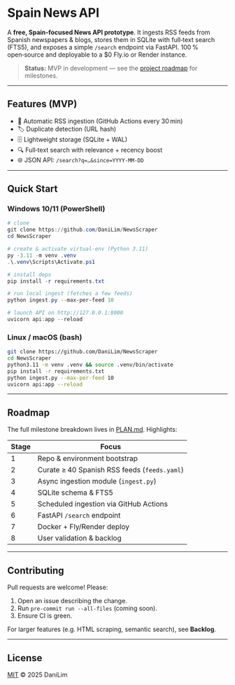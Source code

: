 # Spain News API

A **free, Spain‑focused News API prototype**. It ingests RSS feeds from Spanish newspapers & blogs, stores them in SQLite with full‑text search (FTS5), and exposes a simple `/search` endpoint via FastAPI. 100 % open‑source and deployable to a \$0 Fly.io or Render instance.

> **Status:** MVP in development — see the [project roadmap](docs/PLAN.md) for milestones.

---

## Features (MVP)

* 🔄  Automatic RSS ingestion (GitHub Actions every 30 min)
* 🏷️  Duplicate detection (URL hash)
* 🗄️  Lightweight storage (SQLite + WAL)
* 🔍  Full‑text search with relevance + recency boost
* 🌐  JSON API: `/search?q=…&since=YYYY‑MM‑DD`

---

## Quick Start

### Windows 10/11 (PowerShell)

```powershell
# clone
git clone https://github.com/DaniLim/NewsScraper
cd NewsScraper

# create & activate virtual‑env (Python 3.11)
py -3.11 -m venv .venv
.\.venv\Scripts\Activate.ps1

# install deps
pip install -r requirements.txt

# run local ingest (fetches a few feeds)
python ingest.py --max-per-feed 10

# launch API on http://127.0.0.1:8000
uvicorn api:app --reload
```

### Linux / macOS (bash)

```bash
git clone https://github.com/DaniLim/NewsScraper
cd NewsScraper
python3.11 -m venv .venv && source .venv/bin/activate
pip install -r requirements.txt
python ingest.py --max-per-feed 10
uvicorn api:app --reload
```

---

## Roadmap

The full milestone breakdown lives in [PLAN.md](docs/PLAN.md). Highlights:

| Stage | Focus                                        |
| ----- | -------------------------------------------- |
| 1     | Repo & environment bootstrap                 |
| 2     | Curate ≥ 40 Spanish RSS feeds (`feeds.yaml`) |
| 3     | Async ingestion module (`ingest.py`)         |
| 4     | SQLite schema & FTS5                         |
| 5     | Scheduled ingestion via GitHub Actions       |
| 6     | FastAPI `/search` endpoint                   |
| 7     | Docker + Fly/Render deploy                   |
| 8     | User validation & backlog                    |

---

## Contributing

Pull requests are welcome! Please:

1. Open an issue describing the change.
2. Run `pre-commit run --all-files` (coming soon).
3. Ensure CI is green.

For larger features (e.g. HTML scraping, semantic search), see **Backlog**.

---

## License

[MIT](LICENSE) © 2025 DaniLim
